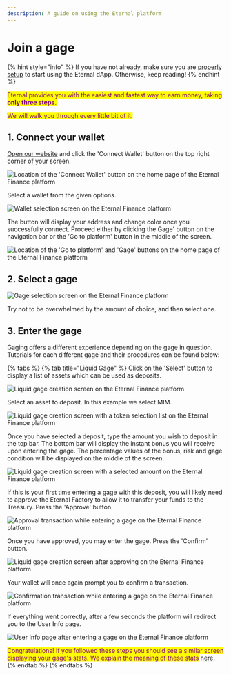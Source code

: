 ```yaml
---
description: A guide on using the Eternal platform
---
```


# Join a gage

{% hint style="info" %}
If you have not already, make sure you are [properly setup](get-started.md) to start using the Eternal dApp. Otherwise, keep reading!
{% endhint %}

<mark style="color:purple;">Eternal provides you with the easiest and fastest way to earn money, taking</mark> <mark style="color:purple;"></mark><mark style="color:purple;">**only three steps.**</mark>

<mark style="color:purple;">We will walk you through every little bit of it.</mark>

## 1. Connect your wallet

[Open our website](https://eternal.money) and click the 'Connect Wallet' button on the top right corner of your screen.

![Location of the 'Connect Wallet' button on the home page of the Eternal Finance platform](<../../.gitbook/assets/1 (1).png>)

Select a wallet from the given options.

![Wallet selection screen on the Eternal Finance platform](../../.gitbook/assets/2.png)

The button will display your address and change color once you successfully connect. Proceed either by clicking the Gage' button on the navigation bar or the 'Go to platform' button in the middle of the screen.

![Location of the 'Go to platform' and 'Gage' buttons on the home page of the Eternal Finance platform](../../.gitbook/assets/3.png)

## 2. Select a gage

![Gage selection screen on the Eternal Finance platform](../../.gitbook/assets/4.png)

Try not to be overwhelmed by the amount of choice, and then select one.

## 3. Enter the gage

Gaging offers a different experience depending on the gage in question. Tutorials for each different gage and their procedures can be found below:

{% tabs %}
{% tab title="Liquid Gage" %}
Click on the 'Select' button to display a list of assets which can be used as deposits.

![Liquid gage creation screen on the Eternal Finance platform](../../.gitbook/assets/5.png)

Select an asset to deposit. In this example we select MIM.&#x20;

![Liquid gage creation screen with a token selection list on the Eternal Finance platform](<../../.gitbook/assets/Screenshot 2022-03-18 at 20.13.19.png>)

Once you have selected a deposit, type the amount you wish to deposit  in the top bar. The bottom bar will display the instant bonus you will receive upon entering the gage. The percentage values of the bonus, risk and gage condition will be displayed on the middle of the screen.

![Liquid gage creation screen with a selected amount on the Eternal Finance platform](<../../.gitbook/assets/Screenshot 2022-03-19 at 06.45.18.png>)

If this is your first time entering a gage with this deposit, you will likely need to approve the Eternal Factory to allow it to transfer your funds to the Treasury. Press the 'Approve' button.

![Approval transaction while entering a gage on the Eternal Finance platform](<../../.gitbook/assets/Screenshot 2022-03-19 at 06.45.29.png>)

Once you have approved, you may enter the gage. Press the 'Confirm' button.

![Liquid gage creation screen after approving on the Eternal Finance platform](<../../.gitbook/assets/Screenshot 2022-03-19 at 11.14.50.png>)

Your wallet will once again prompt you to confirm a transaction.

![Confirmation transaction while entering a gage on the Eternal Finance platform](<../../.gitbook/assets/Screenshot 2022-03-19 at 11.14.06.png>)

If everything went correctly, after a few seconds the platform will redirect you to the User Info page.

![User Info page after entering a gage on the Eternal Finance platform](<../../.gitbook/assets/Screenshot 2022-03-19 at 13.49.32.png>)

<mark style="color:purple;">Congratulations! If you followed these steps you should see a similar screen displaying your gage's stats. We explain the meaning of these stats</mark> [here](view-your-stats.md).
{% endtab %}
{% endtabs %}
